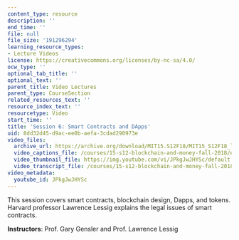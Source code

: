 ```yaml
---
content_type: resource
description: ''
end_time: ''
file: null
file_size: '191296294'
learning_resource_types:
- Lecture Videos
license: https://creativecommons.org/licenses/by-nc-sa/4.0/
ocw_type: ''
optional_tab_title: ''
optional_text: ''
parent_title: Video Lectures
parent_type: CourseSection
related_resources_text: ''
resource_index_text: ''
resourcetype: Video
start_time: ''
title: 'Session 6: Smart Contracts and DApps'
uid: 8dd32d45-d9ac-ee0b-aefa-3cdad290973e
video_files:
  archive_url: https://archive.org/download/MIT15.S12F18/MIT15_S12F18_lec06_300k.mp4
  video_captions_file: /courses/15-s12-blockchain-and-money-fall-2018/e4afd92324145523ac182cd637eb962a_JPkgJwJHYSc.vtt
  video_thumbnail_file: https://img.youtube.com/vi/JPkgJwJHYSc/default.jpg
  video_transcript_file: /courses/15-s12-blockchain-and-money-fall-2018/cdf824ec645ac10b78d0ba687b917f32_JPkgJwJHYSc.pdf
video_metadata:
  youtube_id: JPkgJwJHYSc
---
```


This session covers smart contracts, blockchain design, Dapps, and tokens. Harvard professor Lawrence Lessig explains the legal issues of smart contracts.

**Instructors**: Prof. Gary Gensler and Prof. Lawrence Lessig

